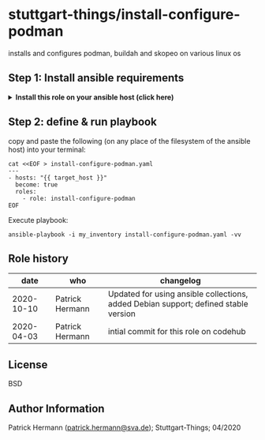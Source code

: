stuttgart-things/install-configure-podman
=========================================

installs and configures podman, buildah and skopeo on various linux os

## Step 1: Install ansible requirements

<details><summary><b>Install this role on your ansible host (click here)</b></summary>

copy and paste the following into your terminal:

```
cat <<EOF > /tmp/requirements.yaml
- src: https://github.com/stuttgart-things/install-configure-podman.git
  scm: git
- src: https://github.com/stuttgart-things/install-requirements.git
  scm: git

collections:
- name: community.general
  version: 3.4.0
- name: containers.podman
  version: 1.10.3
EOF

ansible-galaxy install -r /tmp/requirements.yaml --force
ansible-collection install -r /tmp/requirements.yaml --force

rm -rf /tmp/requirements.yaml
```
</details>

## Step 2: define & run playbook 

copy and paste the following (on any place of the filesystem of the ansible host) into your terminal:

```
cat <<EOF > install-configure-podman.yaml
---
- hosts: "{{ target_host }}"
  become: true
  roles:
    - role: install-configure-podman
EOF 
```

Execute playbook:
```
ansible-playbook -i my_inventory install-configure-podman.yaml -vv 
```

Role history
----------------
| date  | who | changelog |
|---|---|---|
|2020-10-10  | Patrick Hermann | Updated for using ansible collections, added Debian support; defined stable version
|2020-04-03  | Patrick Hermann | intial commit for this role on codehub

License
-------

BSD

Author Information
------------------

Patrick Hermann (patrick.hermann@sva.de); Stuttgart-Things; 04/2020

